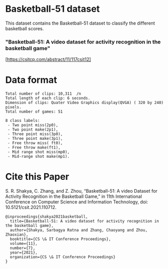 # Basketball-51 dataset

This dataset contains the Basketball-51 dataset to classify the different basketball scores.<br>
### "Basketball-51: A video dataset for activity recognition in the basketball game" <br>
[https://csitcp.com/abstract/11/117csit12]
# Data format
```
Total number of clips: 10,311  /n
Total length of each clip: 6 seconds.
Dimension of clips: Quater Video Graphics display(QVGA) ( 320 by 240) pixels. 
Total number of games: 51
```
```
8 class labels:
 - Two point miss(2p0), 
 - Two point make(2p1), 
 - Three point miss(3p0), 
 - Three point make(3p1), 
 - Free throw miss( ft0), 
 - Free throw make(ft1), 
 - Mid range shot miss(mp0), 
 - Mid-range shot make(mp1).
```
 
# Cite this Paper
 
S. R. Shakya, C. Zhang, and Z. Zhou, “Basketball-51: A video Dataset for Activity Recognition in the Basketball Game,” in 11th International Conference on Computer Science and Information Technology, doi: 10.5121/csit.2021.110712.

```
@inproceedings{shakya2021basketball,
  title={Basketball-51: A video dataset for activity recognition in the basketball game},
  author={Shakya, Sarbagya Ratna and Zhang, Chaoyang and Zhou, Zhaoxian},
  booktitle={CS \& IT Conference Proceedings},
  volume={11},
  number={7},
  year={2021},
  organization={CS \& IT Conference Proceedings}
}
```

 
